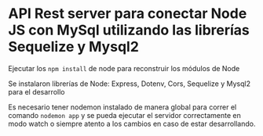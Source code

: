 # API Rest server para conectar Node JS con MySql utilizando las librerías Sequelize y Mysql2

Ejecutar los ``` npm install ``` de node para reconstruir los módulos de Node

Se instalaron librerías de Node: Express, Dotenv, Cors, Sequelize y Mysql2 para el desarrollo

Es necesario tener nodemon instalado de manera global para correr el comando ``` nodemon app ``` 
y se pueda ejecutar el servidor correctamente en modo watch o siempre atento a los cambios 
en caso de estar desarrollando.